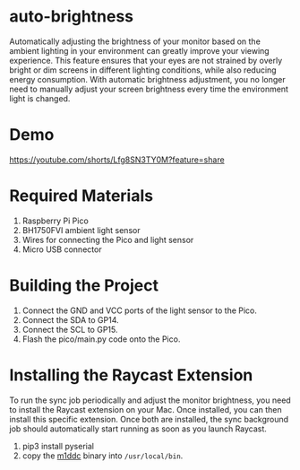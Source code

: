 # auto-brightness

Automatically adjusting the brightness of your monitor based on the ambient lighting in your environment can greatly improve your viewing experience. This feature ensures that your eyes are not strained by overly bright or dim screens in different lighting conditions, while also reducing energy consumption. With automatic brightness adjustment, you no longer need to manually adjust your screen brightness every time the environment light is changed.

# Demo

https://youtube.com/shorts/Lfg8SN3TY0M?feature=share

# Required Materials


1. Raspberry Pi Pico
2. BH1750FVI ambient light sensor
3. Wires for connecting the Pico and light sensor
4. Micro USB connector

# Building the Project

1. Connect the GND and VCC ports of the light sensor to the Pico.
2. Connect the SDA to GP14.
3. Connect the SCL to GP15.
4. Flash the pico/main.py code onto the Pico.

# Installing the Raycast Extension

To run the sync job periodically and adjust the monitor brightness, you need to install the Raycast extension on your Mac. Once installed, you can then install this specific extension. Once both are installed, the sync background job should automatically start running as soon as you launch Raycast.

1. pip3 install pyserial
2. copy the [m1ddc](https://github.com/waydabber/m1ddc) binary into `/usr/local/bin`.
